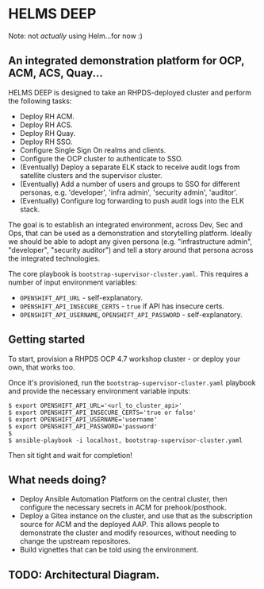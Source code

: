 # HELMS DEEP

Note: not *actually* using Helm...for now :)

## An integrated demonstration platform for OCP, ACM, ACS, Quay...

HELMS DEEP is designed to take an RHPDS-deployed cluster and perform the following tasks:

* Deploy RH ACM.
* Deploy RH ACS.
* Deploy RH Quay.
* Deploy RH SSO.
* Configure Single Sign On realms and clients.
* Configure the OCP cluster to authenticate to SSO.
* (Eventually) Deploy a separate ELK stack to receive audit logs from satellite clusters and the supervisor cluster.
* (Eventually) Add a number of users and groups to SSO for different personas, e.g. 'developer', 'infra admin', 'security admin', 'auditor'.
* (Eventually) Configure log forwarding to push audit logs into the ELK stack.

The goal is to establish an integrated environment, across Dev, Sec and Ops, that can be used as a demonstration and storytelling platform. Ideally we should be able to adopt any given persona (e.g. "infrastructure admin", "developer", "security auditor") and tell a story around that persona across the integrated technologies.

The core playbook is `bootstrap-supervisor-cluster.yaml`. This requires a number of input environment variables:

* `OPENSHIFT_API_URL` - self-explanatory.
* `OPENSHIFT_API_INSECURE_CERTS` - `true` if API has insecure certs.
* `OPENSHIFT_API_USERNAME`, `OPENSHIFT_API_PASSWORD` - self-explanatory.

## Getting started

To start, provision a RHPDS OCP 4.7 workshop cluster - or deploy your own, that works too.

Once it's provisioned, run the `bootstrap-supervisor-cluster.yaml` playbook and provide the necessary environment variable inputs:

```
$ export OPENSHIFT_API_URL='<url_to_cluster_api>'
$ export OPENSHIFT_API_INSECURE_CERTS='true or false'
$ export OPENSHIFT_API_USERNAME='username'
$ export OPENSHIFT_API_PASSWORD='password'
$
$ ansible-playbook -i localhost, bootstrap-supervisor-cluster.yaml
```

Then sit tight and wait for completion!

## What needs doing?

- Deploy Ansible Automation Platform on the central cluster, then configure the necessary secrets in ACM for prehook/posthook.
- Deploy a Gitea instance on the cluster, and use that as the subscription source for ACM and the deployed AAP. This allows
  people to demonstrate the cluster and modify resources, without needing to change the upstream repositores.
- Build vignettes that can be told using the environment.

## TODO: Architectural Diagram.

